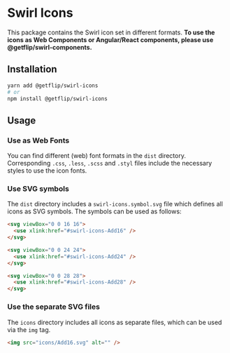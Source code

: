 # Swirl Icons

This package contains the Swirl icon set in different formats. **To use the
icons as Web Components or Angular/React components, please use
@getflip/swirl-components.**

## Installation

```bash
yarn add @getflip/swirl-icons
# or
npm install @getflip/swirl-icons
```

## Usage

### Use as Web Fonts

You can find different (web) font formats in the `dist` directory. Corresponding
`.css`, `.less`, `.scss` and `.styl` files include the necessary styles to use
the icon fonts.

### Use SVG symbols

The `dist` directory includes a `swirl-icons.symbol.svg` file which defines all
icons as SVG symbols. The symbols can be used as follows:

```html
<svg viewBox="0 0 16 16">
  <use xlink:href="#swirl-icons-Add16" />
</svg>

<svg viewBox="0 0 24 24">
  <use xlink:href="#swirl-icons-Add24" />
</svg>

<svg viewBox="0 0 28 28">
  <use xlink:href="#swirl-icons-Add28" />
</svg>
```

### Use the separate SVG files

The `icons` directory includes all icons as separate files, which can be used
via the `img` tag.

```html
<img src="icons/Add16.svg" alt="" />
```
